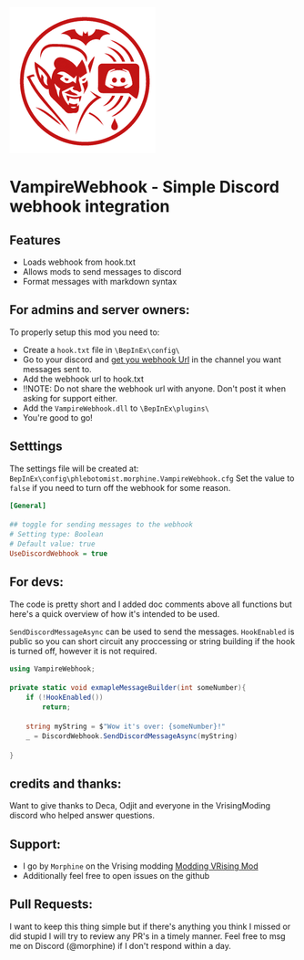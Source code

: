 ![](logo.png)

# VampireWebhook - Simple Discord webhook integration

## Features

- Loads webhook from hook.txt
- Allows mods to send messages to discord
- Format messages with markdown syntax

## For admins and server owners:

To properly setup this mod you need to:

- Create a `hook.txt` file in `\BepInEx\config\`
- Go to your discord and [get you webhook Url](https://support.discord.com/hc/en-us/articles/228383668-Intro-to-Webhooks) in the channel you want messages sent to.
- Add the webhook url to hook.txt
- ‼️NOTE: Do not share the webhook url with anyone. Don't post it when asking for support either.
- Add the `VampireWebhook.dll` to `\BepInEx\plugins\`
- You're good to go!

## Setttings

The settings file will be created at: `BepInEx\config\phlebotomist.morphine.VampireWebhook.cfg`
Set the value to `false` if you need to turn off the webhook for some reason.

```ini
[General]

## toggle for sending messages to the webhook
# Setting type: Boolean
# Default value: true
UseDiscordWebhook = true
```

## For devs:

The code is pretty short and I added doc comments above all functions but here's a quick overview of how it's intended to be used.

`SendDiscordMessageAsync` can be used to send the messages. `HookEnabled` is public so you can short circuit any proccessing or string building if the hook is turned off, however it is not required.

```csharp
using VampireWebhook;

private static void exmapleMessageBuilder(int someNumber){
    if (!HookEnabled())
        return;

    string myString = $"Wow it's over: {someNumber}!"
    _ = DiscordWebhook.SendDiscordMessageAsync(myString)

}
```

## credits and thanks:

Want to give thanks to Deca, Odjit and everyone in the VrisingModing discord who helped answer questions.

## Support:

- I go by `Morphine` on the Vrising modding [Modding VRising Mod ](]https://vrisingmods.com/discord)
- Additionally feel free to open issues on the github

## Pull Requests:

I want to keep this thing simple but if there's anything you think I missed or did stupid I will try to review any PR's in a timely manner. Feel free to msg me on Discord (@morphine) if I don't respond within a day.

